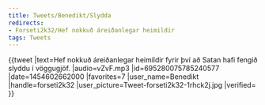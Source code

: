 ```yaml
---
title: Tweets/Benedikt/Slydda
redirects:
- Forseti2k32/Hef nokkuð áreiðanlegar heimildir
tags: Tweets
---
```


<level c1/>
{{tweet
|text=Hef nokkuð áreiðanlegar heimildir fyrir því að Satan hafi fengið slyddu í vöggugjöf.
|audio=vZvF.mp3
|id=695280075785240577
|date=1454602662000
|favorites=7
|user_name=Benedikt
|handle=forseti2k32
|user_picture=Tweet-forseti2k32-1rhck2j.jpg
|verified=
}}

